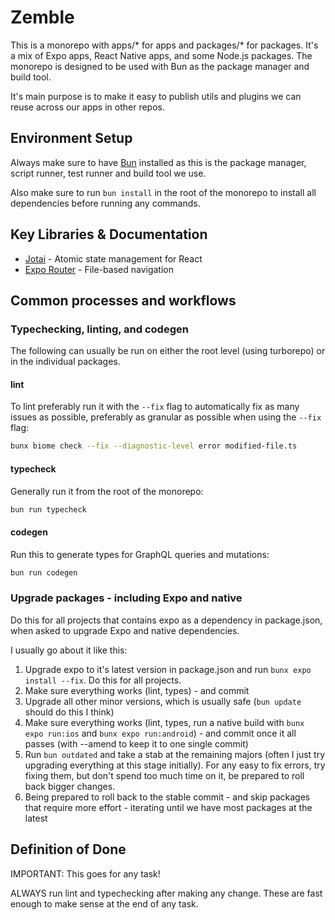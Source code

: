 # Zemble

This is a monorepo with apps/* for apps and packages/* for packages. It's a mix of Expo apps, React Native apps, and some Node.js packages. The monorepo is designed to be used with Bun as the package manager and build tool.

It's main purpose is to make it easy to publish utils and plugins we can reuse across our apps in other repos.

## Environment Setup
Always make sure to have [Bun](https://bun.sh) installed as this is the package manager, script runner, test runner and build tool we use.

Also make sure to run `bun install` in the root of the monorepo to install all dependencies before running any commands.

## Key Libraries & Documentation
- [Jotai](https://jotai.org) - Atomic state management for React
- [Expo Router](https://docs.expo.dev/router/introduction/) - File-based navigation

## Common processes and workflows

### Typechecking, linting, and codegen
The following can usually be run on either the root level (using turborepo) or in the individual packages.

#### lint
To lint preferably run it with the `--fix` flag to automatically fix as many issues as possible, preferably as granular as possible when using the `--fix` flag:
```bash
bunx biome check --fix --diagnostic-level error modified-file.ts
```

#### typecheck
Generally run it from the root of the monorepo:
```bash
bun run typecheck
```

#### codegen
Run this to generate types for GraphQL queries and mutations:
```bash
bun run codegen
```

### Upgrade packages - including Expo and native
Do this for all projects that contains expo as a dependency in package.json, when asked to upgrade Expo and native dependencies.

I usually go about it like this:
1. Upgrade expo to it's latest version in package.json and run `bunx expo install --fix`. Do this for all projects.
2. Make sure everything works (lint, types) - and commit
3. Upgrade all other minor versions, which is usually safe (`bun update` should do this I think)
4. Make sure everything works (lint, types, run a native build with `bunx expo run:ios` and `bunx expo run:android`) - and commit once it all passes (with --amend to keep it to one single commit)
5. Run `bun outdated` and take a stab at the remaining majors (often I just try upgrading everything at this stage initially). For any easy to fix errors, try fixing them, but don't spend too much time on it, be prepared to roll back bigger changes.
6. Being prepared to roll back to the stable commit - and skip packages that require more effort - iterating until we have most packages at the latest

## Definition of Done
IMPORTANT: This goes for any task!

ALWAYS run lint and typechecking after making any change. These are fast enough to make sense at the end of any task.
